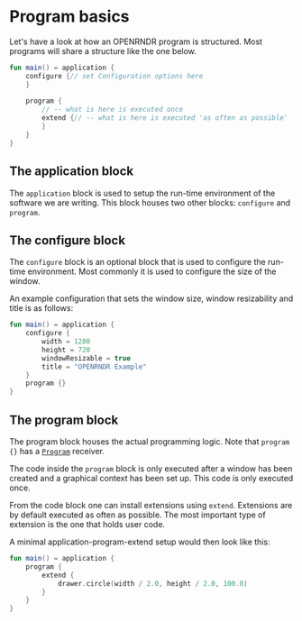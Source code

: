 
# Program basics

Let's have a look at how an OPENRNDR program is structured. Most programs will share a structure like the one
below.

```kotlin
fun main() = application {
    configure {// set Configuration options here
    }
    
    program {
        // -- what is here is executed once
        extend {// -- what is here is executed 'as often as possible'
        }
    }
}
```

## The application block

The `application` block is used to setup the run-time environment of the software we are writing. This block 
houses two other blocks: `configure` and `program`.

## The configure block

The `configure` block is an optional block that is used to configure the run-time environment. Most commonly
it is used to configure the size of the window.

An example configuration that sets the window size, window resizability and title is as follows:

```kotlin
fun main() = application {
    configure {
        width = 1280
        height = 720
        windowResizable = true
        title = "OPENRNDR Example"
    }
    program {}
}
```

## The program block

The program block houses the actual programming logic. Note that `program {}` has a 
[`Program`](https://api.openrndr.org/org.openrndr/-program/index.html) receiver.

The code inside the `program` block is only executed after a window has been created and a graphical context has
been set up. This code is only executed once.

From the code block one can install extensions using `extend`. Extensions are by default executed as often as 
possible. The most important type of extension is the one that holds user code.

A minimal application-program-extend setup would then look like this:

```kotlin
fun main() = application {
    program {
        extend {
            drawer.circle(width / 2.0, height / 2.0, 100.0)
        }
    }
}
```
